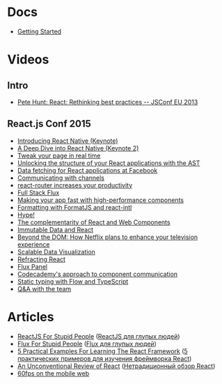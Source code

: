 # Docs
* [Getting Started ](http://facebook.github.io/react/docs/getting-started.html)

# Videos
## Intro
* [Pete Hunt: React: Rethinking best practices -- JSConf EU 2013](http://youtu.be/x7cQ3mrcKaY)

## React.js Conf 2015
* [Introducing React Native (Keynote)](http://youtu.be/KVZ-P-ZI6W4)
* [A Deep Dive into React Native (Keynote 2)](http://youtu.be/7rDsRXj9-cU)
* [Tweak your page in real time](http://youtu.be/yaymfLj5tjA)
* [Unlocking the structure of your React applications with the AST](http://youtu.be/OZGgVxFxSIs)
* [Data fetching for React applications at Facebook](http://youtu.be/9sc8Pyc51uU)
* [Communicating with channels](http://youtu.be/W2DgDNQZOwo)
* [react-router increases your productivity](http://youtu.be/XZfvW1a8Xac)
* [Full Stack Flux](http://youtu.be/KtmjkCuV-EU)
* [Making your app fast with high-performance components](http://youtu.be/KYzlpRvWZ6c)
* [Formatting with FormatJS and react-intl](http://youtu.be/Sla-DkvmIHY)
* [Hype!](http://youtu.be/z5e7kWSHWTg)
* [The complementarity of React and Web Components](http://youtu.be/g0TD0efcwVg)
* [Immutable Data and React](http://youtu.be/I7IdS-PbEgI)
* [Beyond the DOM: How Netflix plans to enhance your television experience](http://youtu.be/eNC0mRYGWgc)
* [Scalable Data Visualization](http://youtu.be/2ii1lEkIv1s)
* [Refracting React](http://youtu.be/5hGHdETNteE)
* [Flux Panel](http://youtu.be/LTj4O7WJJ98)
* [Codecademy's approach to component communication](http://youtu.be/ZM6wXoFTY3o)
* [Static typing with Flow and TypeScript](http://youtu.be/9PTa9-PPVAc)
* [Q&A with the team](http://youtu.be/EPpkboSKvPI)

# Articles
* [ReactJS For Stupid People](http://blog.andrewray.me/reactjs-for-stupid-people/) ([ReactJS для глупых людей](http://habrahabr.ru/post/249107/))
* [Flux For Stupid People](http://blog.andrewray.me/flux-for-stupid-people/) ([Flux для глупых людей](http://habrahabr.ru/post/249279/))
* [5 Practical Examples For Learning The React Framework](http://tutorialzine.com/2014/07/5-practical-examples-for-learning-facebooks-react-framework/) ([5 практических примеров для изучения фреймворка React](http://habrahabr.ru/post/229629/))
* [An Unconventional Review of React](http://www.letscodejavascript.com/v3/blog/2014/09/react_review) ([Нетрадиционный обзор React](habrahabr.ru/company/hexlet/blog/249579/))
* [60fps on the mobile web](http://engineering.flipboard.com/2015/02/mobile-web/)
